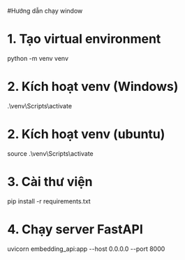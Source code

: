 #Hướng dẫn chạy window
# 1. Tạo virtual environment
python -m venv venv

# 2. Kích hoạt venv (Windows)
.\venv\Scripts\activate

# 2. Kích hoạt venv (ubuntu)
source .\venv\Scripts\activate

# 3. Cài thư viện
pip install -r requirements.txt

# 4. Chạy server FastAPI
uvicorn embedding_api:app --host 0.0.0.0 --port 8000
